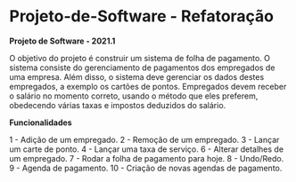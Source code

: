# Projeto-de-Software - Refatoração

**Projeto de Software - 2021.1**

O objetivo do projeto é construir um sistema de folha de pagamento. O sistema consiste do
gerenciamento de pagamentos dos empregados de uma empresa. Além disso, o sistema deve
gerenciar os dados destes empregados, a exemplo os cartões de pontos. Empregados devem receber
o salário no momento correto, usando o método que eles preferem, obedecendo várias taxas e
impostos deduzidos do salário.

**Funcionalidades**

1 - Adição de um empregado.
2 - Remoção de um empregado.
3 - Lançar um carte de ponto.
4 - Lançar uma taxa de serviço.
6 - Alterar detalhes de um empregado.
7 - Rodar a folha de pagamento para hoje.
8 - Undo/Redo.
9 - Agenda de pagamento.
10 - Criação de novas agendas de pagamento.
